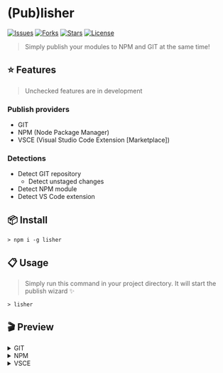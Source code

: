 # (Pub)lisher

[![Issues](https://img.shields.io/github/issues/1337z/lisher.svg)]() [![Forks](https://img.shields.io/github/forks/1337z/lisher.svg)](https://github.com/1337z/lisher/fork) [![Stars](https://img.shields.io/github/stars/1337z/lisher.svg)](https://github.com/1337z/lisher/stargazers) [![License](https://img.shields.io/github/license/1337z/lisher.svg)](LICENSE)

> Simply publish your modules to NPM and GIT at the same time!

## :star: Features

> Unchecked features are in development

### Publish providers

- GIT
- NPM (Node Package Manager)
- VSCE (Visual Studio Code Extension [Marketplace])

### Detections

- Detect GIT repository
  - Detect unstaged changes
- Detect NPM module
- Detect VS Code extension

## :package: Install

```command
> npm i -g lisher
```

## :clipboard: Usage

> Simply run this command in your project directory. It will start the publish wizard :sparkles:

```command
> lisher
```

## :clapper: Preview

<details>
<summary>GIT</summary>

### GIT

![Preview GIT](https://i.imgur.com/CLg5uFW.gif)

#### GIT with dirty working directory

![Preview GIT dirty workdir](https://i.imgur.com/DXn0R11.gif)

</details>

<details>
<summary>NPM</summary>

### NPM & GIT

![Preview NPM](https://i.imgur.com/fKOa0mv.gif)

</details>

<details>
<summary>VSCE</summary>

### VSCE & GIT

![Preview VSCE](https://i.imgur.com/ljn4bti.gif)

</details>
